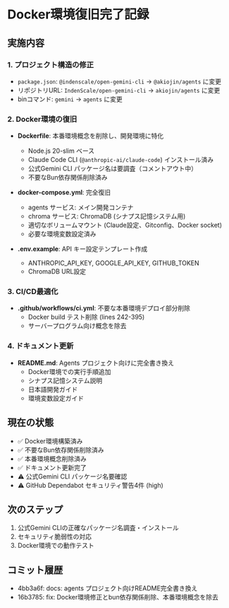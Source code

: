 # Docker環境復旧完了記録

## 実施内容

### 1. プロジェクト構造の修正
- `package.json`: `@indenscale/open-gemini-cli` → `@akiojin/agents` に変更
- リポジトリURL: `IndenScale/open-gemini-cli` → `akiojin/agents` に変更
- binコマンド: `gemini` → `agents` に変更

### 2. Docker環境の復旧
- **Dockerfile**: 本番環境概念を削除し、開発環境に特化
  - Node.js 20-slim ベース
  - Claude Code CLI (`@anthropic-ai/claude-code`) インストール済み
  - 公式Gemini CLI パッケージ名は要調査（コメントアウト中）
  - 不要なBun依存関係削除済み

- **docker-compose.yml**: 完全復旧
  - agents サービス: メイン開発コンテナ
  - chroma サービス: ChromaDB (シナプス記憶システム用)
  - 適切なボリュームマウント (Claude設定、Gitconfig、Docker socket)
  - 必要な環境変数設定済み

- **.env.example**: API キー設定テンプレート作成
  - ANTHROPIC_API_KEY, GOOGLE_API_KEY, GITHUB_TOKEN
  - ChromaDB URL設定

### 3. CI/CD最適化
- **.github/workflows/ci.yml**: 不要な本番環境デプロイ部分削除
  - Docker build テスト削除 (lines 242-395)
  - サーバープログラム向け概念を除去

### 4. ドキュメント更新
- **README.md**: Agents プロジェクト向けに完全書き換え
  - Docker環境での実行手順追加
  - シナプス記憶システム説明
  - 日本語開発ガイド
  - 環境変数設定ガイド

## 現在の状態
- ✅ Docker環境構築済み
- ✅ 不要なBun依存関係削除済み  
- ✅ 本番環境概念削除済み
- ✅ ドキュメント更新完了
- ⚠️ 公式Gemini CLI パッケージ名要確認
- ⚠️ GitHub Dependabot セキュリティ警告4件 (high)

## 次のステップ
1. 公式Gemini CLIの正確なパッケージ名調査・インストール
2. セキュリティ脆弱性の対応
3. Docker環境での動作テスト

## コミット履歴
- 4bb3a6f: docs: agents プロジェクト向けREADME完全書き換え
- 16b3785: fix: Docker環境修正とbun依存関係削除、本番環境概念を除去